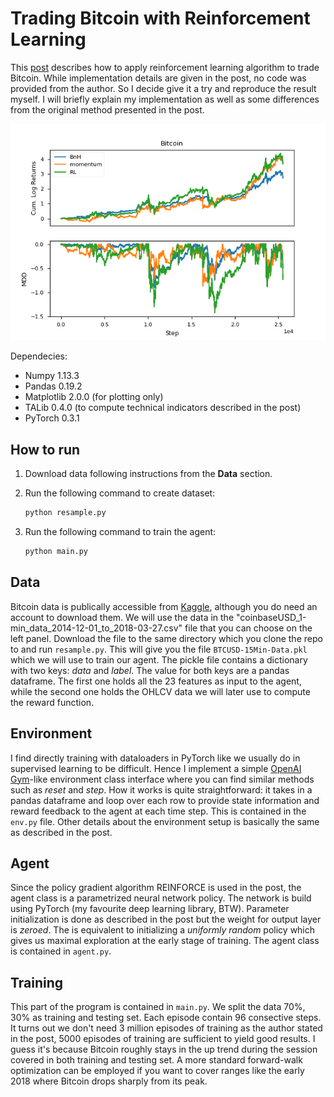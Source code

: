 # Trading Bitcoin with Reinforcement Learning

This [post](https://launchpad.ai/blog/trading-bitcoin) describes how to apply reinforcement learning algorithm to trade Bitcoin. While implementation details are given in the post, no code was provided from the author. So I decide give it a try and reproduce the result myself. I will briefly explain my implementation as well as some differences from the original method presented in the post.

<p align="center"><img src="bitcoin.png">

</p>

Dependecies:

- Numpy 1.13.3
- Pandas 0.19.2
- Matplotlib 2.0.0 (for plotting only)
- TALib 0.4.0 (to compute technical indicators described in the post)
- PyTorch 0.3.1



## How to run

1. Download data following instructions from the **Data** section.

2. Run the following command to create dataset:

   ```markdown
   python resample.py
   ```

3. Run the following command to train the agent:

   ```markdown
   python main.py
   ```



## Data

Bitcoin data is publically accessible from [Kaggle](https://www.kaggle.com/mczielinski/bitcoin-historical-data/data), although you do need an account to download them. We will use the data in the "coinbaseUSD_1-min_data_2014-12-01_to_2018-03-27.csv" file that you can choose on the left panel. Download the file to the same directory which you clone the repo to and run `resample.py`. This will give you the file `BTCUSD-15Min-Data.pkl` which we will use to train our agent. The pickle file contains a dictionary with two keys: *data* and *label*. The value for both keys are a pandas dataframe. The first one holds all the 23 features as input to the agent, while the second one holds the OHLCV data we will later use to compute the reward function.



## Environment

I find directly training with dataloaders in PyTorch like we usually do in supervised learning to be difficult. Hence I implement a simple [OpenAI Gym](https://gym.openai.com/)-like environment class interface where you can find similar methods such as *reset* and *step*. How it works is quite straightforward: it takes in a pandas dataframe and loop over each row to provide state information and reward feedback to the agent at each time step. This is contained in the `env.py` file. Other details about the environment setup is basically the same as described in the post.



## Agent

Since the policy gradient algorithm REINFORCE is used in the post, the agent class is a parametrized neural network policy. The network is build using PyTorch (my favourite deep learning library, BTW). Parameter initialization is done as described in the post but the weight for output layer is *zeroed*. The is equivalent to initializing a *uniformly random* policy which gives us maximal exploration at the early stage of training. The agent class is contained in `agent.py`.



## Training

This part of the program is contained in `main.py`. We split the data 70%, 30% as training and testing set. Each episode contain 96 consective steps. It turns out we don't need 3 million episodes of training as the author stated in the post, 5000 episodes of training are sufficient to yield good results. I guess it's because Bitcoin roughly stays in the up trend during the session covered in both training and testing set. A more standard forward-walk optimization can be employed if you want to cover ranges like the early 2018 where Bitcoin drops sharply from its peak.